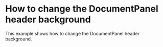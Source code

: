 # How to change the DocumentPanel header background


<p>This example shows how to change the DocumentPanel header background.</p>

<br/>


